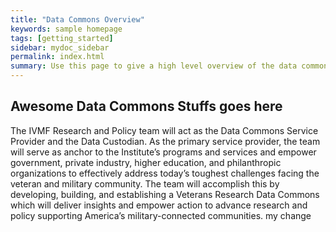 ```yaml
---
title: "Data Commons Overview"
keywords: sample homepage
tags: [getting_started]
sidebar: mydoc_sidebar
permalink: index.html
summary: Use this page to give a high level overview of the data commons
---
```


## Awesome Data Commons Stuffs goes here
The IVMF Research and Policy team will act as the Data Commons Service Provider and the Data Custodian. As the primary service provider, the team will serve as anchor to the Institute’s programs and services and empower government, private industry, higher education, and philanthropic organizations to effectively address today’s toughest challenges facing the veteran and military community. The team will accomplish this by developing, building, and establishing a Veterans Research Data Commons which will deliver insights and empower action to advance research and policy supporting America’s military-connected communities.
my change
